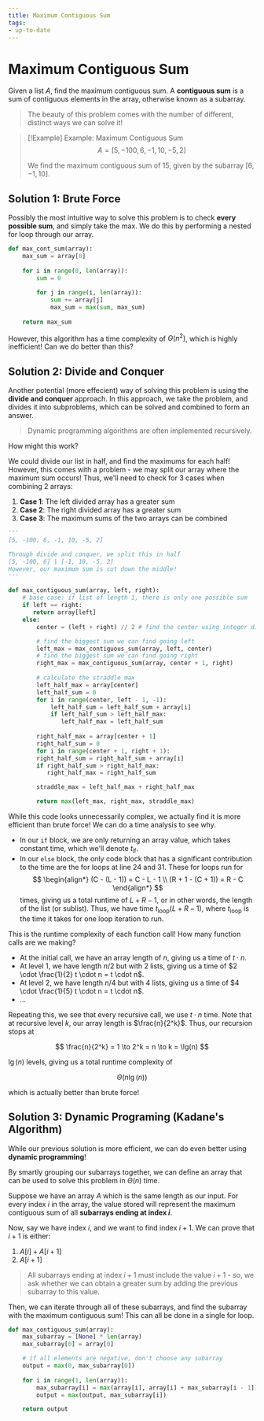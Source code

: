```yaml
---
title: Maximum Contiguous Sum
tags:
- up-to-date
---
```


# Maximum Contiguous Sum
Given a list $A$, find the maximum contiguous sum. A **contiguous sum** is a sum of contiguous elements in the array, otherwise known as a subarray.
> The beauty of this problem comes with the number of different, distinct ways we can solve it! 

> [!Example] Example: Maximum Contiguous Sum
> $$
> A = [5, -100, 6, -1, 10, -5, 2]
> $$
>
> We find the maximum contiguous sum of 15, given by the subarray $[6, -1, 10]$.

## Solution 1: Brute Force
Possibly the most intuitive way to solve this problem is to check **every possible sum**, and simply take the max. We do this by performing a nested for loop through our array.

```python
def max_cont_sum(array):
    max_sum = array[0]
    
    for i in range(0, len(array)):
        sum = 0
        
        for j in range(i, len(array)):
            sum += array[j]
            max_sum = max(sum, max_sum)
    
    return max_sum
```

However, this algorithm has a time complexity of $\Theta(n^2)$, which is highly inefficient! Can we do better than this?

## Solution 2: Divide and Conquer
Another potential (more effecient) way of solving this problem is using the **divide and conquer** approach. In this approach, we take the problem, and divides it into subproblems, which can be solved and combined to form an answer.
> Dynamic programming algorithms are often implemented recursively.

How might this work?

We could divide our list in half, and find the maximums for each half! However, this comes with a problem - we may split our array where the maximum sum occurs! Thus, we'll need to check for 3 cases when combining 2 arrays:
1. **Case 1**: The left divided array has a greater sum
2. **Case 2**: The right divided array has a greater sum
3. **Case 3**: The maximum sums of the two arrays can be combined

```python
'''
[5, -100, 6, -1, 10, -5, 2]

Through divide and conquer, we split this in half
[5, -100, 6] | [-1, 10, -5, 2]
However, our maximum sum is cut down the middle!
'''

def max_contiguous_sum(array, left, right):
    # base case: if list of length 1, there is only one possible sum
    if left == right:
       return array[left]
    else:
        center = (left + right) // 2 # find the center using integer division

        # find the biggest sum we can find going left
        left_max = max_contiguous_sum(array, left, center)
        # find the biggest sum we can find going right
        right_max = max_contiguous_sum(array, center + 1, right)
        
        # calculate the straddle max
        left_half_max = array[center]
        left_half_sum = 0
        for i in range(center, left - 1, -1):
            left_half_sum = left_half_sum + array[i]
            if left_half_sum > left_half_max:
               left_half_max = left_half_sum
        
        right_half_max = array[center + 1]
        right_half_sum = 0
        for i in range(center + 1, right + 1):
	    right_half_sum = right_half_sum + array[i]
	    if right_half_sum > right_half_max:
	       right_half_max = right_half_sum

        straddle_max = left_half_max + right_half_max

        return max(left_max, right_max, straddle_max)
```

While this code looks unnecessarily complex, we actually find it is more efficient than brute force! We can do a time analysis to see why.
- In our `if` block, we are only returning an array value, which takes constant time, which we'll denote $t_{\text{if}}$.
- In our `else` block, the only code block that has a significant contribution to the time are the for loops at line 24 and 31. These for loops run for
  $$
  \begin{align*}
	(C - (L - 1)) = C - L - 1 \\
	(R + 1 - (C + 1)) = R - C
  \end{align*}
  $$
  times, giving us a total runtime of $L + R - 1$, or in other words, the length of the list (or sublist). Thus, we have time $t_{\text{loop}} (L + R - 1)$, where $t_{\text{loop}}$ is the time it takes for one loop iteration to run.

This is the runtime complexity of each function call! How many function calls are we making?
- At the initial call, we have an array length of $n$, giving us a time of $t \cdot n$.
- At level 1, we have length $n / 2$ but with 2 lists, giving us a time of $2 \cdot \frac{1}{2} t \cdot n = t \cdot n$.
- At level 2, we have length $n / 4$ but with 4 lists, giving us a time of $4 \cdot \frac{1}{5} t \cdot n = t \cdot n$.
- ...

Repeating this, we see that every recursive call, we use $t \cdot n$ time. Note that at recursive level $k$, our array length is $\frac{n}{2^k}$. Thus, our recursion stops at

$$
\frac{n}{2^k} = 1 \to 2^k = n \to k = \lg(n)
$$

$\lg(n)$ levels, giving us a total runtime complexity of

$$
\Theta( n \lg(n))
$$

which is actually better than brute force!

## Solution 3: Dynamic Programing (Kadane's Algorithm)
While our previous solution is more efficient, we can do even better using **dynamic programming**!

By smartly grouping our subarrays together, we can define an array that can be used to solve this problem in $\Theta(n)$ time.

Suppose we have an array $A$ which is the same length as our input. For every index $i$ in the array, the value stored will represent the maximum contiguous sum of all **subarrays ending at index $i$**.

Now, say we have index $i$, and we want to find index $i + 1$. We can prove that $i + 1$ is either:
1. $A[i] + A[i + 1]$
2. $A[i + 1]$

> All subarrays ending at index $i + 1$ must include the value $i + 1$ - so, we ask whether we can obtain a greater sum by adding the previous subarray to this value.

Then, we can iterate through all of these subarrays, and find the subarray with the maximum contiguous sum! This can all be done in a single for loop.

```python
def max_contiguous_sum(array):
    max_subarray = [None] * len(array)
    max_subarray[0] = array[0]

    # if all elements are negative, don't choose any subarray
    output = max(0, max_subarray[0]) 
    
    for i in range(1, len(array)):
        max_subarray[i] = max(array[i], array[i] + max_subarray[i - 1])
        output = max(output, max_subarray[i])

    return output
```